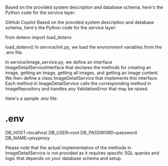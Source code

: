 Based on the provided system description and database schema, here's the Python code for the service layer:

GitHub Copilot
Based on the provided system description and database schema, here's the Python code for the service layer:

from dotenv import load_dotenv

load_dotenv()
In service/init.py, we load the environment variables from the .env file.

In service/image_service.py, we define an interface ImageDetailServiceInterface that declares the methods for creating an image, getting an image, getting all images, and getting an image content. We then define a class ImageDetailService that implements this interface. Each method in ImageDetailService calls the corresponding method in ImageRepository and handles any ValidationError that may be raised.

Here's a sample .env file:
# .env
DB_HOST=localhost
DB_USER=root
DB_PASSWORD=password
DB_NAME=pixyproxy

Please note that the actual implementation of the methods in ImageDetailService is not provided as it requires specific SQL queries and logic that depends on your database schema and setup.